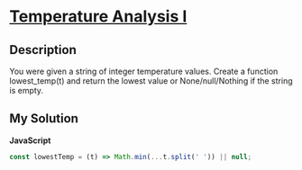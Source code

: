 # [Temperature Analysis I](https://www.codewars.com/kata/588e0f11b7b4a5b373000041)

## Description

You were given a string of integer temperature values. Create a function lowest_temp(t) and return the lowest value or None/null/Nothing if the string is empty.

## My Solution

**JavaScript**

```js
const lowestTemp = (t) => Math.min(...t.split(' ')) || null;
```

